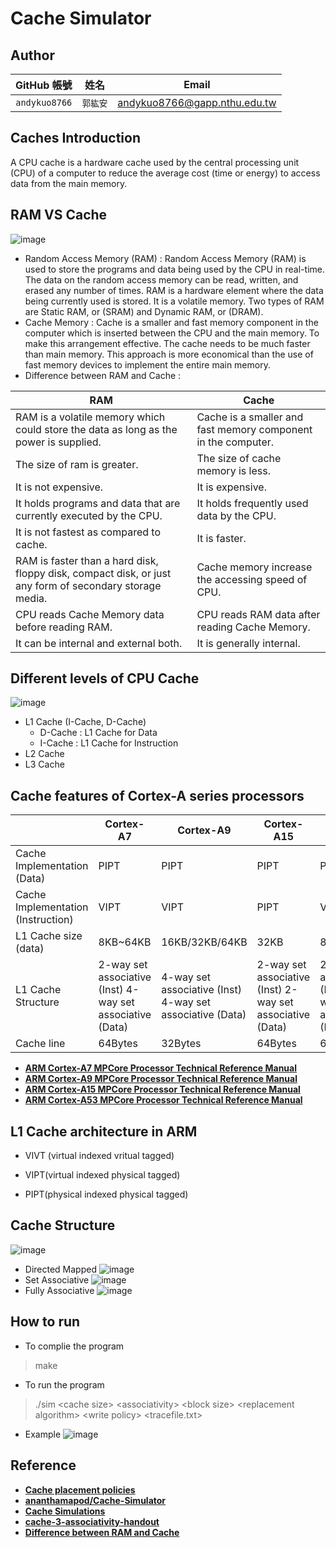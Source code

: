 # Cache Simulator

## Author
| GitHub 帳號 | 姓名 | Email |
| :-----------: | :---: | :---: |
| `andykuo8766` | `郭紘安` | andykuo8766@gapp.nthu.edu.tw |

## Caches Introduction
A CPU cache is a hardware cache used by the central processing unit (CPU) of a computer to reduce the average cost (time or energy) to access data from the main memory.

## RAM VS Cache
![image](https://github.com/andykuo8766/Cache-Simulator/blob/main/Pictures/CACHE.png)
* Random Access Memory (RAM) :
Random Access Memory (RAM) is used to store the programs and data being used by the CPU in real-time. The data on the random access memory can be read, written, and erased any number of times. RAM is a hardware element where the data being currently used is stored. It is a volatile memory. Two types of RAM are Static RAM, or (SRAM) and Dynamic RAM, or (DRAM).
* Cache Memory :
Cache is a smaller and fast memory component in the computer which is inserted between the CPU and the main memory. To make this arrangement effective. The cache needs to be much faster than main memory. This approach is more economical than the use of fast memory devices to implement the entire main memory.
* Difference between RAM and Cache :

| RAM | Cache | 
| --- | ----- |
| RAM is a volatile memory which could store the data as long as the power is supplied. | Cache is a smaller and fast memory component in the computer. | Cache is a smaller and fast memory component in the computer.|
| The size of ram is greater. | The size of cache memory is less. |
| It is not expensive. | It is expensive. |
| It holds programs and data that are currently executed by the CPU. | It holds frequently used data by the CPU. |
| It is not fastest as compared to cache. | 	It is faster. |
| RAM is faster than a hard disk, floppy disk, compact disk, or just any form of secondary storage media. | Cache memory increase the accessing speed of CPU. |
| CPU reads Cache Memory data before reading RAM. | CPU reads RAM data after reading Cache Memory. |
| It can be internal and external both. | It is generally internal. |

## Different levels of CPU Cache
![image](https://github.com/andykuo8766/Cache-Simulator/blob/main/Pictures/I-Cache%26D-Cache.jpg)
* L1 Cache (I-Cache, D-Cache)
	* D-Cache : L1 Cache for Data
	* I-Cache : L1 Cache for Instruction
* L2 Cache
* L3 Cache
## Cache features of Cortex-A series processors
|     | Cortex-A7 | Cortex-A9 | Cortex-A15 | Cortex-A53 | 
|---| --- | --- | --- | --- | 
| Cache Implementation (Data) | PIPT | PIPT | PIPT | PIPT | 
| Cache Implementation (Instruction) | VIPT | VIPT | PIPT | VIPT | 
| L1 Cache size (data) | 8KB~64KB | 16KB/32KB/64KB | 32KB | 8KB~64KB | 
| L1 Cache Structure | 2-way set associative (Inst) 4-way set associative (Data) | 4-way set associative (Inst) 4-way set associative (Data) | 2-way set associative (Inst) 2-way set associative (Data) | 2-way set associative (Inst) 4-way set associative (Data) | 
| Cache line | 64Bytes | 32Bytes | 64Bytes | 64 bytes |  
* **[ARM Cortex-A7 MPCore Processor Technical Reference Manual](https://documentation-service.arm.com/static/602cf701083323480d479d18?token=)**
* **[ARM Cortex-A9 MPCore Processor Technical Reference Manual](https://documentation-service.arm.com/static/5e7e1f4fb2608e4d7f0a369f?token=)**
* **[ARM Cortex-A15 MPCore Processor Technical Reference Manual](https://documentation-service.arm.com/static/5e8ecc3ec5ee7d4a00694112?token=)**
* **[ARM Cortex-A53 MPCore Processor Technical Reference Manual](https://documentation-service.arm.com/static/6040c321ee937942ba301626?token=)**

## L1 Cache architecture in ARM

* VIVT (virtual indexed vritual tagged)


* VIPT(virtual indexed physical tagged)

* PIPT(physical indexed physical tagged)

## Cache Structure
![image](https://github.com/andykuo8766/Cache-Simulator/blob/main/Pictures/cache-associativity.jpg)
* Directed Mapped
![image](https://github.com/andykuo8766/Cache-Simulator/blob/main/Pictures/Direct-Mapped_Cache_Snehal_Img.png)
* Set Associative
![image](https://github.com/andykuo8766/Cache-Simulator/blob/main/Pictures/Set-Associative_Cache_Snehal_Img.png)
* Fully Associative
![image](https://github.com/andykuo8766/Cache-Simulator/blob/main/Pictures/Fully-Associative_Cache_Snehal_Img.png)

## How to run

* To complie the program

>make

* To run the program

>./sim <cache size\> <associativity\> <block size\> <replacement algorithm\> <write policy\> <tracefile.txt\>

* Example
![image](https://github.com/andykuo8766/Cache-Simulator/blob/main/Pictures/simulator.png)

## Reference
* **[Cache placement policies](https://en.wikipedia.org/wiki/Cache_placement_policies)**
* **[ananthamapod/Cache-Simulator](https://github.com/ananthamapod/Cache-Simulator)**
* **[Cache Simulations](http://www.csbio.unc.edu/mcmillan/index.py?run=Wiki&page=%24Comp411S12.Lab+9)**
* **[cache-3-associativity-handout](http://csillustrated.berkeley.edu/PDFs/handouts/cache-3-associativity-handout.pdf)**
* **[Difference between RAM and Cache](https://www.geeksforgeeks.org/difference-between-ram-and-cache/)**


